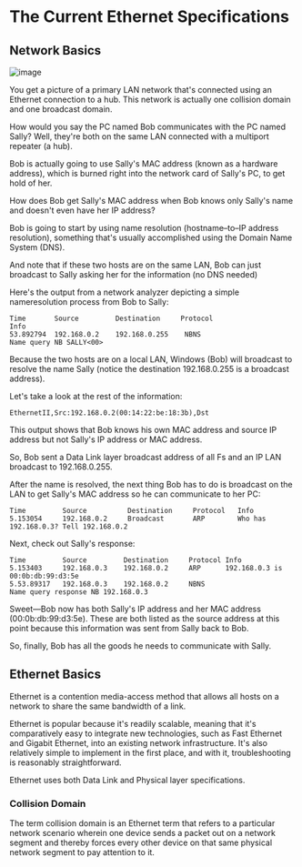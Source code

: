 # The Current Ethernet Specifications

## Network Basics

![image](https://github.com/user-attachments/assets/86871ead-5d45-4782-9bd2-dc2e53c1a8ec)

You get a picture of a primary LAN network that's connected using an Ethernet connection to a hub. This network is actually one collision domain and one broadcast domain.

How would you say the PC named Bob communicates with the PC named Sally? Well, they're both on the same LAN connected with a multiport repeater (a hub).

Bob is actually going to use Sally's MAC address (known as a hardware address), which is burned right into the network card of Sally's PC, to get hold of her.

How does Bob get Sally's MAC address when Bob knows only Sally's name and doesn't even have her IP address?

Bob is going to start by using name resolution (hostname–to–IP address resolution), something that's usually accomplished using the Domain Name System (DNS).

And note that if these two hosts are on the same LAN, Bob can just broadcast to Sally asking her for the information (no DNS needed)

Here's the output from a network analyzer depicting a simple nameresolution process from Bob to Sally:

    Time       Source         Destination     Protocol
    Info
    53.892794  192.168.0.2    192.168.0.255    NBNS
    Name query NB SALLY<00>

Because the two hosts are on a local LAN, Windows (Bob) will broadcast to resolve the name Sally (notice the destination 192.168.0.255 is a broadcast address).

Let's take a look at the rest of the information:

    EthernetII,Src:192.168.0.2(00:14:22:be:18:3b),Dst

This output shows that Bob knows his own MAC address and source IP address but not Sally's IP address or MAC address.

So, Bob sent a Data Link layer broadcast address of all Fs and an IP LAN broadcast to 192.168.0.255.

After the name is resolved, the next thing Bob has to do is broadcast on the LAN to get Sally's MAC address so he can communicate to her PC:

    Time         Source          Destination     Protocol   Info
    5.153054     192.168.0.2     Broadcast       ARP        Who has 192.168.0.3? Tell 192.168.0.2

Next, check out Sally's response:

    Time         Source         Destination     Protocol Info
    5.153403     192.168.0.3    192.168.0.2     ARP      192.168.0.3 is 00:0b:db:99:d3:5e
    5.53.89317   192.168.0.3    192.168.0.2     NBNS     
    Name query response NB 192.168.0.3

Sweet—Bob now has both Sally's IP address and her MAC address (00:0b:db:99:d3:5e). These are both listed as the source address at this point because this information was sent from Sally back to Bob.

So, finally, Bob has all the goods he needs to communicate with Sally.

## Ethernet Basics

Ethernet is a contention media-access method that allows all hosts on a network to share the same bandwidth of a link.

Ethernet is popular because it's readily scalable, meaning that it's comparatively easy to integrate new technologies, such as Fast Ethernet and Gigabit Ethernet, into an existing network infrastructure. It's also relatively simple to implement in the first place, and with it, troubleshooting is reasonably straightforward.

Ethernet uses both Data Link and Physical layer specifications.

### Collision Domain

The term collision domain is an Ethernet term that refers to a particular network scenario wherein one device sends a packet out on a network segment and thereby forces every other device on that same physical network segment to pay attention to it.

